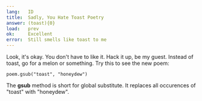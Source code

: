 ```yaml
---
lang:   ID
title:  Sadly, You Hate Toast Poetry
answer: (toast){0}
load:   prev
ok:     Excellent
error:  Still smells like toast to me
---
```


Look, it's okay. You don't have to like it. Hack it up, be my guest. Instead of toast, go for a
melon or something. Try this to see the new poem:

    poem.gsub("toast", "honeydew")

The __gsub__ method is short for global substitute. It replaces all occurences of "toast" with
"honeydew".
